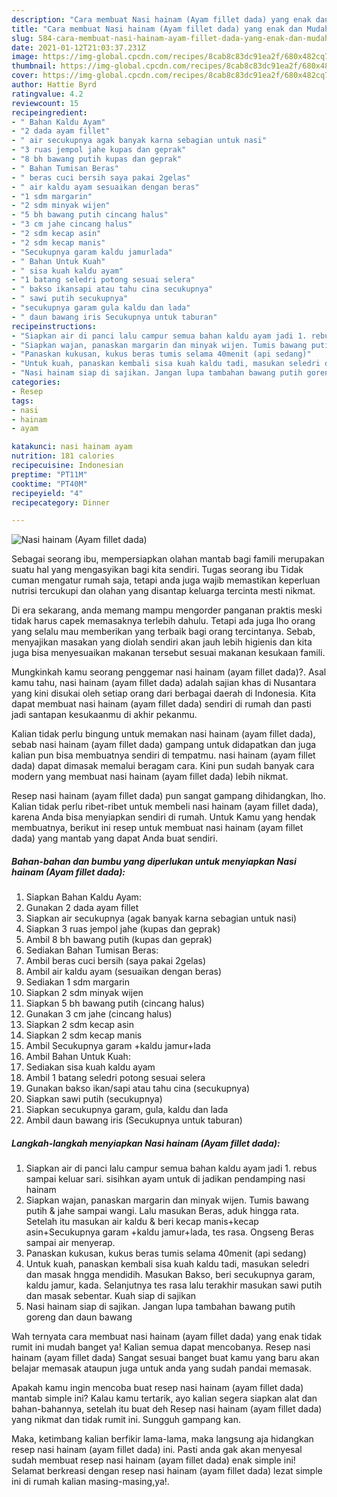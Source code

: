 ```yaml
---
description: "Cara membuat Nasi hainam (Ayam fillet dada) yang enak dan Mudah Dibuat"
title: "Cara membuat Nasi hainam (Ayam fillet dada) yang enak dan Mudah Dibuat"
slug: 584-cara-membuat-nasi-hainam-ayam-fillet-dada-yang-enak-dan-mudah-dibuat
date: 2021-01-12T21:03:37.231Z
image: https://img-global.cpcdn.com/recipes/8cab8c83dc91ea2f/680x482cq70/nasi-hainam-ayam-fillet-dada-foto-resep-utama.jpg
thumbnail: https://img-global.cpcdn.com/recipes/8cab8c83dc91ea2f/680x482cq70/nasi-hainam-ayam-fillet-dada-foto-resep-utama.jpg
cover: https://img-global.cpcdn.com/recipes/8cab8c83dc91ea2f/680x482cq70/nasi-hainam-ayam-fillet-dada-foto-resep-utama.jpg
author: Hattie Byrd
ratingvalue: 4.2
reviewcount: 15
recipeingredient:
- " Bahan Kaldu Ayam"
- "2 dada ayam fillet"
- " air secukupnya agak banyak karna sebagian untuk nasi"
- "3 ruas jempol jahe kupas dan geprak"
- "8 bh bawang putih kupas dan geprak"
- " Bahan Tumisan Beras"
- " beras cuci bersih saya pakai 2gelas"
- " air kaldu ayam sesuaikan dengan beras"
- "1 sdm margarin"
- "2 sdm minyak wijen"
- "5 bh bawang putih cincang halus"
- "3 cm jahe cincang halus"
- "2 sdm kecap asin"
- "2 sdm kecap manis"
- "Secukupnya garam kaldu jamurlada"
- " Bahan Untuk Kuah"
- " sisa kuah kaldu ayam"
- "1 batang seledri potong sesuai selera"
- " bakso ikansapi atau tahu cina secukupnya"
- " sawi putih secukupnya"
- "secukupnya garam gula kaldu dan lada"
- " daun bawang iris Secukupnya untuk taburan"
recipeinstructions:
- "Siapkan air di panci lalu campur semua bahan kaldu ayam jadi 1. rebus sampai keluar sari. sisihkan ayam untuk di jadikan pendamping nasi hainam"
- "Siapkan wajan, panaskan margarin dan minyak wijen. Tumis bawang putih &amp; jahe sampai wangi. Lalu masukan Beras, aduk hingga rata. Setelah itu masukan air kaldu &amp; beri kecap manis+kecap asin+Secukupnya garam +kaldu jamur+lada, tes rasa. Ongseng Beras sampai air menyerap."
- "Panaskan kukusan, kukus beras tumis selama 40menit (api sedang)"
- "Untuk kuah, panaskan kembali sisa kuah kaldu tadi, masukan seledri dan masak hngga mendidih. Masukan Bakso, beri secukupnya garam, kaldu jamur, kada. Selanjutnya tes rasa lalu terakhir masukan sawi putih dan masak sebentar. Kuah siap di sajikan"
- "Nasi hainam siap di sajikan. Jangan lupa tambahan bawang putih goreng dan daun bawang"
categories:
- Resep
tags:
- nasi
- hainam
- ayam

katakunci: nasi hainam ayam 
nutrition: 181 calories
recipecuisine: Indonesian
preptime: "PT11M"
cooktime: "PT40M"
recipeyield: "4"
recipecategory: Dinner

---
```



![Nasi hainam (Ayam fillet dada)](https://img-global.cpcdn.com/recipes/8cab8c83dc91ea2f/680x482cq70/nasi-hainam-ayam-fillet-dada-foto-resep-utama.jpg)

Sebagai seorang ibu, mempersiapkan olahan mantab bagi famili merupakan suatu hal yang mengasyikan bagi kita sendiri. Tugas seorang ibu Tidak cuman mengatur rumah saja, tetapi anda juga wajib memastikan keperluan nutrisi tercukupi dan olahan yang disantap keluarga tercinta mesti nikmat.

Di era  sekarang, anda memang mampu mengorder panganan praktis meski tidak harus capek memasaknya terlebih dahulu. Tetapi ada juga lho orang yang selalu mau memberikan yang terbaik bagi orang tercintanya. Sebab, menyajikan masakan yang diolah sendiri akan jauh lebih higienis dan kita juga bisa menyesuaikan makanan tersebut sesuai makanan kesukaan famili. 



Mungkinkah kamu seorang penggemar nasi hainam (ayam fillet dada)?. Asal kamu tahu, nasi hainam (ayam fillet dada) adalah sajian khas di Nusantara yang kini disukai oleh setiap orang dari berbagai daerah di Indonesia. Kita dapat membuat nasi hainam (ayam fillet dada) sendiri di rumah dan pasti jadi santapan kesukaanmu di akhir pekanmu.

Kalian tidak perlu bingung untuk memakan nasi hainam (ayam fillet dada), sebab nasi hainam (ayam fillet dada) gampang untuk didapatkan dan juga kalian pun bisa membuatnya sendiri di tempatmu. nasi hainam (ayam fillet dada) dapat dimasak memalui beragam cara. Kini pun sudah banyak cara modern yang membuat nasi hainam (ayam fillet dada) lebih nikmat.

Resep nasi hainam (ayam fillet dada) pun sangat gampang dihidangkan, lho. Kalian tidak perlu ribet-ribet untuk membeli nasi hainam (ayam fillet dada), karena Anda bisa menyiapkan sendiri di rumah. Untuk Kamu yang hendak membuatnya, berikut ini resep untuk membuat nasi hainam (ayam fillet dada) yang mantab yang dapat Anda buat sendiri.

<!--inarticleads1-->

##### Bahan-bahan dan bumbu yang diperlukan untuk menyiapkan Nasi hainam (Ayam fillet dada):

1. Siapkan  Bahan Kaldu Ayam:
1. Gunakan 2 dada ayam fillet
1. Siapkan  air secukupnya (agak banyak karna sebagian untuk nasi)
1. Siapkan 3 ruas jempol jahe (kupas dan geprak)
1. Ambil 8 bh bawang putih (kupas dan geprak)
1. Sediakan  Bahan Tumisan Beras:
1. Ambil  beras cuci bersih (saya pakai 2gelas)
1. Ambil  air kaldu ayam (sesuaikan dengan beras)
1. Sediakan 1 sdm margarin
1. Siapkan 2 sdm minyak wijen
1. Siapkan 5 bh bawang putih (cincang halus)
1. Gunakan 3 cm jahe (cincang halus)
1. Siapkan 2 sdm kecap asin
1. Siapkan 2 sdm kecap manis
1. Ambil Secukupnya garam +kaldu jamur+lada
1. Ambil  Bahan Untuk Kuah:
1. Sediakan  sisa kuah kaldu ayam
1. Ambil 1 batang seledri potong sesuai selera
1. Gunakan  bakso ikan/sapi atau tahu cina (secukupnya)
1. Siapkan  sawi putih (secukupnya)
1. Siapkan secukupnya garam, gula, kaldu dan lada
1. Ambil  daun bawang iris (Secukupnya untuk taburan)




<!--inarticleads2-->

##### Langkah-langkah menyiapkan Nasi hainam (Ayam fillet dada):

1. Siapkan air di panci lalu campur semua bahan kaldu ayam jadi 1. rebus sampai keluar sari. sisihkan ayam untuk di jadikan pendamping nasi hainam
1. Siapkan wajan, panaskan margarin dan minyak wijen. Tumis bawang putih &amp; jahe sampai wangi. Lalu masukan Beras, aduk hingga rata. Setelah itu masukan air kaldu &amp; beri kecap manis+kecap asin+Secukupnya garam +kaldu jamur+lada, tes rasa. Ongseng Beras sampai air menyerap.
1. Panaskan kukusan, kukus beras tumis selama 40menit (api sedang)
1. Untuk kuah, panaskan kembali sisa kuah kaldu tadi, masukan seledri dan masak hngga mendidih. Masukan Bakso, beri secukupnya garam, kaldu jamur, kada. Selanjutnya tes rasa lalu terakhir masukan sawi putih dan masak sebentar. Kuah siap di sajikan
1. Nasi hainam siap di sajikan. Jangan lupa tambahan bawang putih goreng dan daun bawang




Wah ternyata cara membuat nasi hainam (ayam fillet dada) yang enak tidak rumit ini mudah banget ya! Kalian semua dapat mencobanya. Resep nasi hainam (ayam fillet dada) Sangat sesuai banget buat kamu yang baru akan belajar memasak ataupun juga untuk anda yang sudah pandai memasak.

Apakah kamu ingin mencoba buat resep nasi hainam (ayam fillet dada) mantab simple ini? Kalau kamu tertarik, ayo kalian segera siapkan alat dan bahan-bahannya, setelah itu buat deh Resep nasi hainam (ayam fillet dada) yang nikmat dan tidak rumit ini. Sungguh gampang kan. 

Maka, ketimbang kalian berfikir lama-lama, maka langsung aja hidangkan resep nasi hainam (ayam fillet dada) ini. Pasti anda gak akan menyesal sudah membuat resep nasi hainam (ayam fillet dada) enak simple ini! Selamat berkreasi dengan resep nasi hainam (ayam fillet dada) lezat simple ini di rumah kalian masing-masing,ya!.

